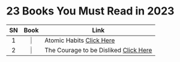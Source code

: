 # 23 Books You Must Read in 2023

| SN  | Book | Link |
| :---: | :---: | --- |
|1| <img src="https://github.com/psrana/23-Books-You-Must-Read-in-2023/assets/7460892/1bfd3c92-8304-4979-a7a2-9c99a24be947" width=20% height=20%> | Atomic Habits <a href="https://www.youtube.com/shorts/9uOsB39DwGM"> Click Here</a> |
|2| <img src="https://github.com/psrana/23-Books-You-Must-Read-in-2023/assets/7460892/abd8ece4-5743-49d6-8909-0ff0e9821164" width=10% height=10%> | The Courage to be Disliked <a href="https://www.youtube.com/shorts/9uOsB39DwGM"> Click Here</a> |

